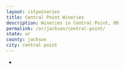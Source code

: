 ```yaml
---
layout: citywineries
title: Central Point Wineries
description: Wineries in Central Point, OR
permalink: /or/jackson/central-point/
state: or
county: jackson
city: central point
---
```

-
